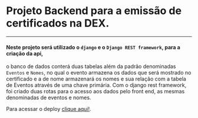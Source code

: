 #  Projeto Backend para a emissão de certificados na DEX.

---

#### Neste projeto será utilizado o ``django`` e o ``Django REST framework``, para a criação da api,
o banco de dados conterá duas tabelas além da padrão denominadas ``Eventos`` e ``Nomes``, no qual o 
evento armazena os dados que será mostrado no certificado e a de nome armazenará os nomes e sua relação 
com a tabela de Eventos através de uma chave primária. Com o django rest framework, foi criado duas rotas 
para o acesso aos dados pelo front end, as mesmas denominadas de eventos e nomes.

Para acessar o deploy [clique aqui!](https://dexbackend.herokuapp.com/).
